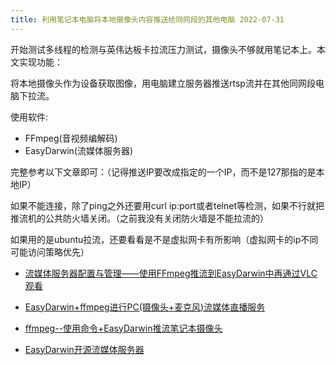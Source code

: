 ```yaml
---
title: 利用笔记本电脑将本地摄像头内容推送给同网段的其他电脑 2022-07-31
---
```


开始测试多线程的检测与英伟达板卡拉流压力测试，摄像头不够就用笔记本上。本文实现功能：

将本地摄像头作为设备获取图像，用电脑建立服务器推送rtsp流并在其他同网段电脑下拉流。

使用软件:

- FFmpeg(音视频编解码)
- EasyDarwin(流媒体服务器)

完整参考以下文章即可：（记得推送IP要改成指定的一个IP，而不是127那指的是本地IP）

如果不能连接，除了ping之外还要用curl ip:port或者telnet等检测，如果不行就把推流机的公共防火墙关闭。（之前我没有关闭防火墙是不能拉流的）

如果用的是ubuntu拉流，还要看看是不是虚拟网卡有所影响（虚拟网卡的ip不同可能访问策略优先）

- [流媒体服务器配置与管理——使用FFmpeg推流到EasyDarwin中再通过VLC观看](https://blog.csdn.net/NOWSHUT/article/details/108540109)

- [EasyDarwin+ffmpeg进行PC(摄像头+麦克风)流媒体直播服务](https://blog.csdn.net/weixin_30455365/article/details/97686191)

- [ffmpeg--使用命令+EasyDarwin推流笔记本摄像头](https://blog.csdn.net/fkbiubiubiu/article/details/124028614)

- [EasyDarwin开源流媒体服务器](https://github.com/EasyDarwin/EasyDarwin)
